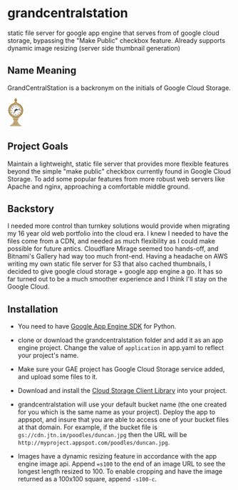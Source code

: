  grandcentralstation
===================

static file server for google app engine that serves from of google cloud storage, bypassing the "Make Public" checkbox feature. Already supports dynamic image resizing (server side thumbnail generation)

## Name Meaning ##
GrandCentralStation is a backronym on the initials of Google Cloud Storage.

![grandcentralstation logo](https://raw.githubusercontent.com/jtnimoy/grandcentralstation/master/data/gcs-logo.jpg)

## Project Goals ##
Maintain a lightweight, static file server that provides more flexible features beyond the simple "make public" checkbox currently found in Google Cloud Storage. To add some popular features from more robust web servers like Apache and nginx, approaching  a comfortable middle ground.

## Backstory ##
I needed more control than turnkey solutions would provide when migrating my 16 year old web portfolio into the cloud era. I knew I needed to have the files come from a CDN, and needed as much flexibility as I could make possible for future antics. Cloudflare Mirage seemed too hands-off, and Bitnami's Gallery had way too much front-end. Having a headache on AWS writing my own static file server for S3 that also cached thumbnails, I decided to give google cloud storage + google app engine a go. It has so far turned out to be a much smoother experience and I think I'll stay on the Google Cloud.

## Installation ##

+ You need to have [Google App Engine SDK](https://developers.google.com/appengine) for Python.

+ clone or download the grandcentralstation folder and add it as an app engine project. Change the value of `application` in app.yaml to reflect your project's name.

+ Make sure your GAE project has Google Cloud Storage service added, and upload some files to it.

+ Download and install the [Cloud Storage Client Library](https://developers.google.com/appengine/docs/python/googlecloudstorageclient/download) into your project.

+ grandcentralstation will use your default bucket name (the one created for you which is the same name as your project). Deploy the app to appspot, and insure that you are able to access one of your bucket files at that domain. For example, if the bucket file is `gs://cdn.jtn.im/poodles/duncan.jpg` then the URL will be `http://myproject.appspot.com/poodles/duncan.jpg`.

+ Images have a dynamic resizing feature in accordance with the app engine image api. Append `=s100` to the end of an image URL to see the longest length resized to 100. To enable cropping and have the image returned as a 100x100 square, append `-s100-c`.

